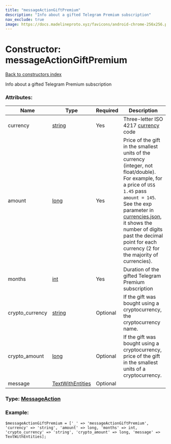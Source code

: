 ```yaml
---
title: "messageActionGiftPremium"
description: "Info about a gifted Telegram Premium subscription"
nav_exclude: true
image: https://docs.madelineproto.xyz/favicons/android-chrome-256x256.png
---
```

# Constructor: messageActionGiftPremium  
[Back to constructors index](/API_docs/constructors/index.html)



Info about a gifted Telegram Premium subscription

### Attributes:

| Name     |    Type       | Required | Description |
|----------|---------------|----------|-------------|
|currency|[string](/API_docs/types/string.html) | Yes|Three-letter ISO 4217 [currency](https://core.telegram.org/bots/payments#supported-currencies) code|
|amount|[long](/API_docs/types/long.html) | Yes|Price of the gift in the smallest units of the currency (integer, not float/double). For example, for a price of `US$ 1.45` pass `amount = 145`. See the exp parameter in [currencies.json](https://core.telegram.org/bots/payments/currencies.json), it shows the number of digits past the decimal point for each currency (2 for the majority of currencies).|
|months|[int](/API_docs/types/int.html) | Yes|Duration of the gifted Telegram Premium subscription|
|crypto\_currency|[string](/API_docs/types/string.html) | Optional|If the gift was bought using a cryptocurrency, the cryptocurrency name.|
|crypto\_amount|[long](/API_docs/types/long.html) | Optional|If the gift was bought using a cryptocurrency, price of the gift in the smallest units of a cryptocurrency.|
|message|[TextWithEntities](/API_docs/types/TextWithEntities.html) | Optional|



### Type: [MessageAction](/API_docs/types/MessageAction.html)


### Example:

```
$messageActionGiftPremium = ['_' => 'messageActionGiftPremium', 'currency' => 'string', 'amount' => long, 'months' => int, 'crypto_currency' => 'string', 'crypto_amount' => long, 'message' => TextWithEntities];
```  
